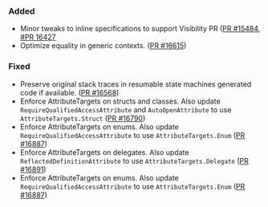 ### Added

* Minor tweaks to inline specifications to support Visibility PR ([PR #15484](https://github.com/dotnet/fsharp/pull/15484), [#PR 16427](https://github.com/dotnet/fsharp/pull/15484)
* Optimize equality in generic contexts. ([PR #16615](https://github.com/dotnet/fsharp/pull/16615))

### Fixed

* Preserve original stack traces in resumable state machines generated code if available. ([PR #16568](https://github.com/dotnet/fsharp/pull/16568))
* Enforce AttributeTargets on structs and classes. Also update `RequireQualifiedAccessAttribute` and `AutoOpenAttribute` to use `AttributeTargets.Struct` ([PR #16790](https://github.com/dotnet/fsharp/pull/16790))
* Enforce AttributeTargets on enums. Also update `RequireQualifiedAccessAttribute` to use `AttributeTargets.Enum` ([PR #16887](https://github.com/dotnet/fsharp/pull/16887))
* Enforce AttributeTargets on delegates. Also update `ReflectedDefinitionAttribute` to use `AttributeTargets.Delegate` ([PR #16891](https://github.com/dotnet/fsharp/pull/16891))
* Enforce AttributeTargets on enums. Also update `RequireQualifiedAccessAttribute` to use `AttributeTargets.Enum` ([PR #16887](https://github.com/dotnet/fsharp/pull/16887))
